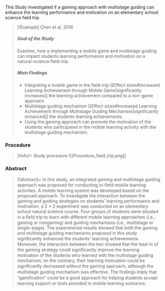 
This Study investigated if a gaming approach with multistage guiding can enhance the learning performance and motivation on an elementary school science field trip.


>[!Example] Chen et al. 2016
> ##### Goal of the Study
> Examine, how a implementing a mobile game and multistage guiding can impact students learning performance and motivation on a natural-science field-trip.
> ##### Main Findings
>- Integrating a mobile game in the field-trip [[Effect sizes#Increased Learning Achievement through Mobile Game|significantly increases]] the learning achievement compared to a non-game approach
>- Multistage guiding mechanism [[Effect sizes#Increased Learning Achievement through Multistage Guiding Mechanism|significantly enhanced]]  the students learning achievements.
>- Using the gaming approach can promote the motivation of the students who participated in the mobile learning activity with the multistage guiding mechanism.


### Procedure

>[!info]+ Study procedure
![[Procedure_field_trip.png]]

### Abstract

>[!abstract]+
>In this study, an integrated gaming and multistage guiding approach was proposed for conducting in-ﬁeld mobile learning activities. A mobile learning system was developed based on the proposed approach. To investigate the interaction between the gaming and guiding strategies on students’ learning performance and motivation, a 2 × 2 experiment was conducted on an elementary school natural science course. Four groups of students were situated in a ﬁeld trip to learn with different mobile learning approaches (i.e., gaming or nongaming) and guiding mechanisms (i.e., multistage or single-stage). The experimental results showed that both the gaming and multistage guiding mechanisms proposed in this study signiﬁcantly enhanced the students’ learning achievements. Moreover, the interaction between the two showed that the lead-in of the gaming strategy could signiﬁcantly improve the learning motivation of the students who learned with the multistage guiding mechanism; on the contrary, their learning motivation could be signiﬁcantly decreased without the gaming approach, although the multistage guiding mechanism was effective. The ﬁndings imply that “gamiﬁcation” could be a good approach for helping students accept learning support or tools provided in mobile learning scenarios.

